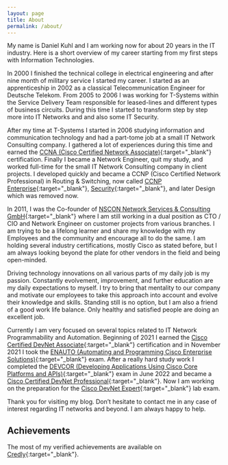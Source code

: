 ```yaml
---
layout: page
title: About
permalink: /about/
---
```

My name is Daniel Kuhl and I am working now for about 20 years in the IT industry. Here is a short overview of my career starting from my first steps with Information Technologies.

In 2000 I finished the technical college in electrical engineering and after nine month of military service I started my career. I started as an apprenticeship in 2002 as a classical Telecommunication Engineer for Deutsche Telekom. From 2005 to 2006 I was working for T-Systems within the Service Delivery Team responsible for leased-lines and different types of business circuits. During this time I started to transform step by step more into IT Networks and and also some IT Security.

After my time at T-Systems I started in 2006 studying information and communication technology and had a part-tome job at a small IT Network Consulting company. I gathered a lot of experiences during this time and earned the [CCNA (Cisco Certified Network Associate)](https://learningnetwork.cisco.com/s/ccna){:target="_blank"} certification. Finally I became a Network Engineer, quit my study, and worked full-time for the small IT Network Consulting company in client projects. I developed quickly and became a CCNP (Cisco Certified Network Professional) in Routing & Switching, now called [CCNP Enterprise](https://learningnetwork.cisco.com/s/ccnp-enterprise){:target="_blank"}, [Security](https://learningnetwork.cisco.com/s/ccnp-security){:target="_blank"}, and later Design which was removed now.

In 2011, I was the Co-founder of [NSCON Network Services & Consulting GmbH](https://nscon.de){:target="_blank"} where I am still working in a dual position as CTO / CIO and Network Engineer on customer projects from various branches. I am trying to be a lifelong learner and share my knowledge with my Employees and the community and encourage all to do the same. I am holding several industry certifications, mostly Cisco as stated before, but I am always looking beyond the plate for other vendors in the field and being open-minded.

Driving technology innovations on all various parts of my daily job is my passion. Constantly evolvement, improvement, and further education are my daily expectations to myself. I try to bring that mentality to our company and motivate our employees to take this approach into account and evolve their knowledge and skills. Standing still is no option, but I am also a friend of a good work life balance. Only healthy and satisfied people are doing an excellent job.

Currently I am very focused on several topics related to IT Network Programmability and Automation. Beginning of 2021 I earned the [Cisco Certified DevNet Associate](https://developer.cisco.com/certification/devnet-associate/){:target="_blank"} certification and in November 2021 I took the [ENAUTO (Automating and Programming Cisco Enterprise Solutions)](https://developer.cisco.com/certification/devnet-en-auto/){:target="_blank"} exam. After a really hard study work I completed the [DEVCOR (Developing Applications Using Cisco Core Platforms and APIs)](https://developer.cisco.com/certification/devnet-core/){:target="_blank"} exam in June 2022 and became a [Cisco Certified DevNet Professional](https://developer.cisco.com/certification/devnet-professional/){:target="_blank"}. Now I am working on the preparation for the [Cisco DevNet Expert](https://learningnetwork.cisco.com/s/devnet-expert){:target="_blank"} lab exam.

Thank you for visiting my blog. Don’t hesitate to contact me in any case of interest regarding IT networks and beyond. I am always happy to help.

## Achievements

The most of my verified achievements are available on [Credly](https://www.credly.com/users/daniel-kuhl/badges?sort=-state_updated_at&page=1){:target="_blank"}.

